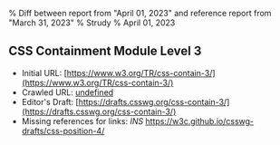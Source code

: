 % Diff between report from "April 01, 2023" and reference report from "March 31, 2023"
% Strudy
% April 01, 2023

## CSS Containment Module Level 3

- Initial URL: [https://www.w3.org/TR/css-contain-3/](https://www.w3.org/TR/css-contain-3/)
- Crawled URL: [undefined](undefined)
- Editor's Draft: [https://drafts.csswg.org/css-contain-3/](https://drafts.csswg.org/css-contain-3/)
- Missing references for links: *INS* https://w3c.github.io/csswg-drafts/css-position-4/



